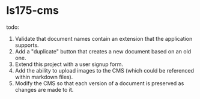 # ls175-cms


todo: 

1. Validate that document names contain an extension that the application supports.
2. Add a "duplicate" button that creates a new document based on an old one.
3. Extend this project with a user signup form.
4. Add the ability to upload images to the CMS (which could be referenced within markdown files).
5. Modify the CMS so that each version of a document is preserved as changes are made to it.